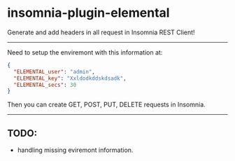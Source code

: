 # insomnia-plugin-elemental
Generate and add headers in all request in Insomnia REST Client!

----

Need to setup the enviremont with this information at:
```json
{
  "ELEMENTAL_user": "admin",
  "ELEMENTAL_key": "Xxldodkddskdsadk",
  "ELEMENTAL_secs": 30
}
```

Then you can create GET, POST, PUT, DELETE requests in Insomnia.

----

## TODO:

* handling missing eviremont information.

